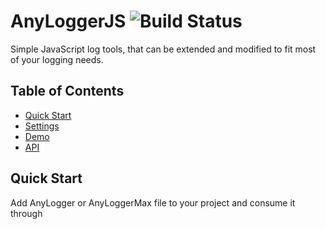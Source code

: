 AnyLoggerJS ![Build Status](https://travis-ci.org/kaufguy/AnyLogger.svg?branch=master)
=======================

Simple JavaScript log tools, that can be extended and modified to fit most of your logging needs.

## Table of Contents

* [Quick Start](#quick-start)
* [Settings](#settings)
* [Demo](#demo)
* [API](#api)

## Quick Start
Add AnyLogger or AnyLoggerMax file to your project and consume it through <script> or AMD loader.
Next, AnyLogger is ready to crate a logger instance and start logging. It comes with default behavior, but you might want to add setup settings. See [Settings](#settings) for more information.

```html
<html>
  <body>
    <script type="text/javascript" src="./anyLogger.js"></script>
    <script type="text/javascript">
      var loggerInst = AnyLogger.create();
      loggerInst.debug('hello world');
    </script>
  </body>
</html>
```

## Settings
AnyLogger accept setup settings in the 'create' call. Most of the settings can be changed on a later stage using the [API](#api).
```javascript
AnyLogger.create(settings);
```
| Setting                  | Values                                  | Description                                       |    
| ------------------------ | ----------------------------------------| --------------------------------------------------|
| logLevel                 | 'debug', 'info', 'warn', 'error', 'off' | set the log level from which you want to see logs |

## Demo
Check out demoLight and demoMax to see AnyLogger in action.

## API
### AnyLogger.create(settingsObj)

  * #### Description
    Returns AnyLogger instance to start logging.

  * #### Parameters
    settingsObj - (optional) setup [Settings](#settings) object.

### AnyLogger.getLoggerById(id)

  * #### Description
    retrieves AnyLogger instance by id. 

  * #### Parameters
    id - id of the instance. 

### AnyLogger.addPlugin(plugin)

  * #### Description
    registers a plugin class. 

  * #### Parameters
    plugin - plugin object with create function. 
    
## API - Instance

## Logging
### loggerInst.debug(message, data)
### loggerInst.info(message, data)
### loggerInst.warn(message, data)
### loggerInst.error(message, data)

  * #### Description
    Logs the provided message with formatting and handling according to the data.

  * #### Parameters
    message - string messege
    data - (optional) object that can contain the properties 'module and 'scope'. 

### loggerInst.logLevel(level)

  * #### Description
    Sets the logging level. Returns the log level.

  * #### Parameters
    level - (optional) logLevel string or object.

### AnyLogger.captureLogs(capture)

  * #### Description
    turn log capture on / off.

  * #### Parameters
    capture - boolean value. 
